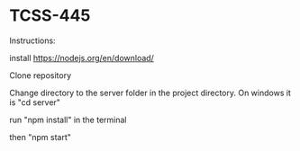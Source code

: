# TCSS-445


Instructions: 

install https://nodejs.org/en/download/

Clone repository

Change directory to the server folder in the project directory. On windows it is "cd server"

run "npm install" in the terminal

then "npm start"
